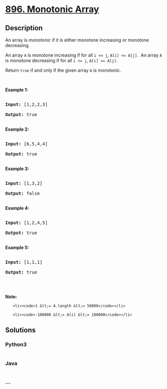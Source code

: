 # [896. Monotonic Array](https://leetcode.com/problems/monotonic-array)

## Description
<p>An array is <em>monotonic</em> if it is either monotone increasing or monotone decreasing.</p>



<p>An array <code>A</code> is monotone increasing if for all <code>i &lt;= j</code>, <code>A[i] &lt;= A[j]</code>.&nbsp; An array <code>A</code> is monotone decreasing if for all <code>i &lt;= j</code>, <code>A[i] &gt;= A[j]</code>.</p>



<p>Return <code>true</code> if and only if the given array <code>A</code> is monotonic.</p>



<p>&nbsp;</p>



<ol>

</ol>



<div>

<p><strong>Example 1:</strong></p>



<pre>

<strong>Input: </strong><span id="example-input-1-1">[1,2,2,3]</span>

<strong>Output: </strong><span id="example-output-1">true</span>

</pre>



<div>

<p><strong>Example 2:</strong></p>



<pre>

<strong>Input: </strong><span id="example-input-2-1">[6,5,4,4]</span>

<strong>Output: </strong><span id="example-output-2">true</span>

</pre>



<div>

<p><strong>Example 3:</strong></p>



<pre>

<strong>Input: </strong><span id="example-input-3-1">[1,3,2]</span>

<strong>Output: </strong><span id="example-output-3">false</span>

</pre>



<div>

<p><strong>Example 4:</strong></p>



<pre>

<strong>Input: </strong><span id="example-input-4-1">[1,2,4,5]</span>

<strong>Output: </strong><span id="example-output-4">true</span>

</pre>



<div>

<p><strong>Example 5:</strong></p>



<pre>

<strong>Input: </strong><span id="example-input-5-1">[1,1,1]</span>

<strong>Output: </strong><span id="example-output-5">true</span>

</pre>



<p>&nbsp;</p>



<p><strong>Note:</strong></p>



<ol>

	<li><code>1 &lt;= A.length &lt;= 50000</code></li>

	<li><code>-100000 &lt;= A[i] &lt;= 100000</code></li>

</ol>

</div>

</div>

</div>

</div>

</div>




## Solutions


<!-- tabs:start -->

### **Python3**

```python

```

### **Java**

```java

```

### **...**
```

```

<!-- tabs:end -->